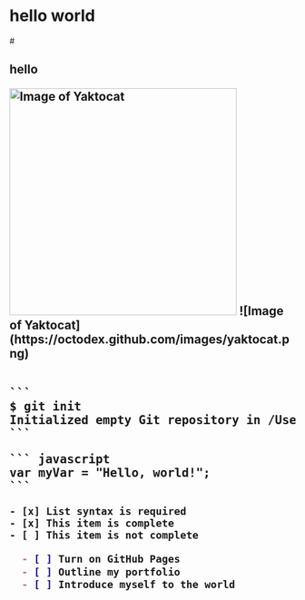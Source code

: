 # <h1> hello world
#<h2> hello

<img alt="Image of Yaktocat" src=https://octodex.github.com/images/yaktocat.png width=400>
![Image of Yaktocat](https://octodex.github.com/images/yaktocat.png)

<pre>

```
$ git init
Initialized empty Git repository in /Users/skills/Projects/recipe-repository/.git/
```
</pre>


<pre>
``` javascript
var myVar = "Hello, world!";
```
</pre>

```
- [x] List syntax is required
- [x] This item is complete
- [ ] This item is not complete
```

 ```md
   - [ ] Turn on GitHub Pages
   - [ ] Outline my portfolio
   - [ ] Introduce myself to the world
   ```
